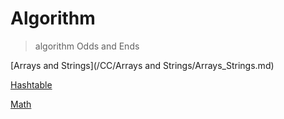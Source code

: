 Algorithm
=========
> algorithm Odds and Ends

[Arrays and Strings](/CC/Arrays and Strings/Arrays_Strings.md)

[Hashtable](/Sum/hashtable/hashtablesum.md)

[Math](/Sum/Math/math.md)


